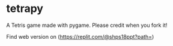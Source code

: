 # tetrapy
A Tetris game made with pygame. Please credit when you fork it!

Find web version on (https://replit.com/@shps18ppt?path=)
